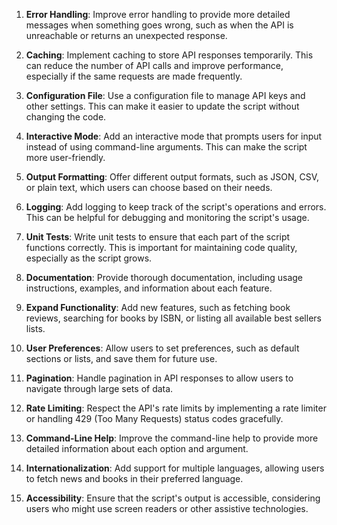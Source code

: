 1. **Error Handling**: Improve error handling to provide more detailed messages
   when something goes wrong, such as when the API is unreachable or returns an
   unexpected response.

2. **Caching**: Implement caching to store API responses temporarily. This can
   reduce the number of API calls and improve performance, especially if the
   same requests are made frequently.

3. **Configuration File**: Use a configuration file to manage API keys and other
   settings. This can make it easier to update the script without changing the
   code.

4. **Interactive Mode**: Add an interactive mode that prompts users for input
   instead of using command-line arguments. This can make the script more
   user-friendly.

5. **Output Formatting**: Offer different output formats, such as JSON, CSV, or
   plain text, which users can choose based on their needs.

6. **Logging**: Add logging to keep track of the script's operations and errors.
   This can be helpful for debugging and monitoring the script's usage.

7. **Unit Tests**: Write unit tests to ensure that each part of the script
   functions correctly. This is important for maintaining code quality,
   especially as the script grows.

8. **Documentation**: Provide thorough documentation, including usage
   instructions, examples, and information about each feature.

9. **Expand Functionality**: Add new features, such as fetching book reviews,
   searching for books by ISBN, or listing all available best sellers lists.

10. **User Preferences**: Allow users to set preferences, such as default
    sections or lists, and save them for future use.

11. **Pagination**: Handle pagination in API responses to allow users to
    navigate through large sets of data.

12. **Rate Limiting**: Respect the API's rate limits by implementing a rate
    limiter or handling 429 (Too Many Requests) status codes gracefully.

13. **Command-Line Help**: Improve the command-line help to provide more
    detailed information about each option and argument.

14. **Internationalization**: Add support for multiple languages, allowing users
    to fetch news and books in their preferred language.

15. **Accessibility**: Ensure that the script's output is accessible,
    considering users who might use screen readers or other assistive
    technologies.

